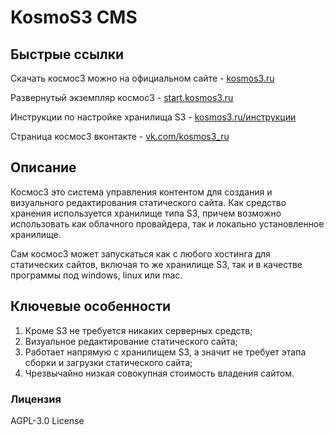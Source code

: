 # KosmoS3 CMS

## Быстрые ссылки

Скачать космос3 можно на официальном сайте - [kosmos3.ru](https://kosmos3.ru)

Развернутый экземпляр космос3 - [start.kosmos3.ru](https://start.kosmos3.ru)

Инструкции по настройке хранилища S3 - [kosmos3.ru/инструкции](https://kosmos3.ru/инструкции)

Страница космос3 вконтакте - [vk.com/kosmos3_ru](https://vk.com/kosmos3_ru)

## Описание

Космос3 это система управления контентом для создания и визуального редактирования статического сайта. Как средство хранения используется хранилище типа S3, причем возможно использовать как облачного провайдера, так и локально установленное хранилище.

Сам космос3 может запускаться как с любого хостинга для статических сайтов, включая то же хранилище S3, так и в качестве программы под windows, linux или mac.

## Ключевые особенности

1. Кроме S3 не требуется никаких серверных средств;
2. Визуальное редактирование статического сайта;
3. Работает напрямую с хранилищем S3, а значит не требует этапа сборки и загрузки статического сайта;
4. Чрезвычайно низкая совокупная стоимость владения сайтом.

### Лицензия

AGPL-3.0 License
